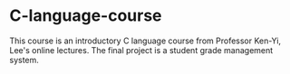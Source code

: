# C-language-course
This course is an introductory C language course from Professor Ken-Yi, Lee's online lectures.
The final project is a student grade management system.
